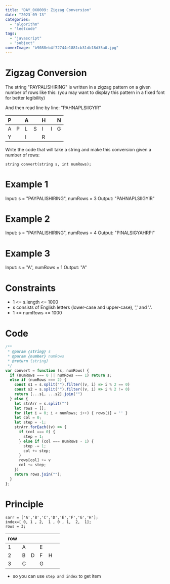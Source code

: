 ```yaml
---
title: "DAY_0X0009: Zigzag Conversion"
date: "2023-09-13"
categories: 
  - "algorithm"
  - "leetcode"
tags: 
  - "javascript"
  - "subject"
coverImage: "b9088eb4f72744e1881cb31db18d35a0.jpg"
---
```


# Zigzag Conversion

The string "PAYPALISHIRING" is written in a zigzag pattern on a given number of rows like this: (you may want to display this pattern in a fixed font for better legibility)

And then read line by line: "PAHNAPLSIIGYIR"

| P |  | A |  | H |  | N |
| --- | --- | --- | --- | --- | --- | --- |
| A | P | L | S | I | I | G |
| Y |  | I |  | R |  |  |

Write the code that will take a string and make this conversion given a number of rows:

`string convert(string s, int numRows);`

# Example 1

Input: s = "PAYPALISHIRING", numRows = 3 Output: "PAHNAPLSIIGYIR"

# Example 2

Input: s = "PAYPALISHIRING", numRows = 4 Output: "PINALSIGYAHRPI"

# Example 3

Input: s = "A", numRows = 1 Output: "A"

# Constraints

- 1 <= s.length <= 1000
- s consists of English letters (lower-case and upper-case), ',' and '.'.
- 1 <= numRows <= 1000

# Code

```js
/**
 * @param {string} s
 * @param {number} numRows
 * @return {string}
 */
var convert = function (s, numRows) {
  if (numRows === 0 || numRows === 1) return s;
  else if (numRows === 2) {
    const s1 = s.split("").filter((v, i) => i % 2 == 0)
    const s2 = s.split("").filter((v, i) => i % 2 != 0)
    return [...s1, ...s2].join("")
  } else {
    let strArr = s.split("")
    let rows = [];
    for (let i = 0; i < numRows; i++) { rows[i] = '' }
    let col = 0;
    let step = -1;
    strArr.forEach((v) => {
      if (col === 0) {
        step = 1;
      } else if (col === numRows - 1) {
        step -= 1;
        col += step;
      }
      rows[col] += v
      col += step;
    })
    return rows.join("");
  }
};
```

# Principle

```
sarr = ['A','B','C','D','E','F','G','H'];
index=[ 0, 1 , 2,  1 , 0 , 1,  2,  1];
rows = 3;
```

| row |  |  |  |  |  |
| --- | --- | --- | --- | --- | --- |
| 1 | A |  | E |  |  |
| 2 | B | D | F | H |  |
| 3 | C |  | G |  |  |

- so you can use `step and index` to get item
